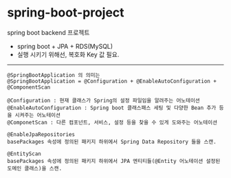 # spring-boot-project
spring boot backend 프로젝트

- spring boot + JPA + RDS(MySQL)
- 실행 시키기 위해선, 복호화 Key 값 필요.

---

```
@SpringBootApplication 의 의미는
@SpringBootApplication = @Configuration + @EnableAutoConfiguration + @ComponentScan

@Configuration : 현재 클래스가 Spring의 설정 파일임을 알려주는 어노테이션
@EnableAutoConfiguration : Spring boot 클래스패스 세팅 및 다양한 Bean 추가 등을 시켜주는 어노테이션
@ComponetScan : 다른 컴포넌트, 서비스, 설정 등을 찾을 수 있게 도와주는 어노테이션

@EnableJpaRepositories 
basePackages 속성에 정의된 패키지 하위에서 Spring Data Repository 들을 스캔.

@EntityScan 
basePackages 속성에 정의된 패키지 하위에서 JPA 엔티티들(@Entity 어노테이션 설정된 도메인 클래스)을 스캔.

```